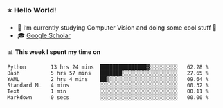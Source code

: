### ⭐️ Hello World!

<!--
**hologerry/hologerry** is a ✨ _special_ ✨ repository because its `README.md` (this file) appears on your GitHub profile.

Here are some ideas to get you started:

- 🔭 I’m currently working and studying on Computer Vision
- 🌱 I’m currently learning at Peking University
- 💬 Ask me about 
- 📫 How to reach me: E-mail
- 😄 Pronouns: he/his
- ⚡ Fun fact: Music is the Power
-->


- 🔭 I’m currently studying Computer Vision and doing some cool stuff 🤖
- 🎓 [Google Scholar](https://scholar.google.com/citations?user=3ykqW9wAAAAJ&hl=en)


📊 **This week I spent my time on**

<!--START_SECTION:waka-->

```text
Python        13 hrs 24 mins  ███████████████▓░░░░░░░░░   62.28 %
Bash          5 hrs 57 mins   ███████░░░░░░░░░░░░░░░░░░   27.65 %
YAML          2 hrs 4 mins    ██▒░░░░░░░░░░░░░░░░░░░░░░   09.64 %
Standard ML   4 mins          ░░░░░░░░░░░░░░░░░░░░░░░░░   00.32 %
Text          1 min           ░░░░░░░░░░░░░░░░░░░░░░░░░   00.11 %
Markdown      0 secs          ░░░░░░░░░░░░░░░░░░░░░░░░░   00.00 %
```

<!--END_SECTION:waka-->
